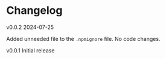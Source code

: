 # Changelog

v0.0.2 2024-07-25

Added unneeded file to the `.npmignore` file. No code changes.

v0.0.1 Initial release